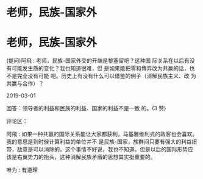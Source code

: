 # 老师，民族-国家外

# 老师，民族-国家外

(提问)阿飛 : 老师，民族-国家外交的开端是黎塞留吧？这种国 际关系在以后有没有可能发生质的变化？我也知道很难，但 是如果能把零和博弈改为共赢的话，也不是完全没有可能 吧。历史上有没有什么可以借鉴的例子（消解民族主义、改 为共赢与合作）？

2019-03-01

回答：领导者的利益和民族的利益、国家的利益不是一致 的。(3 赞)

评论区：

阿飛 : 如果一种共赢的国际关系能让大家都获利，马基雅维利式的政客也会喜欢。我的意思是到时候计算利益的单位并不 是民族-国家，族群间只要有强大的利益纽带，敌意是可以消除的。这个事情不好说，我也不知道。但是以后的国际形势应 该是右翼势力的抬头，这种消解民族矛盾的思想其实挺重要的。

唯为 : 有道理